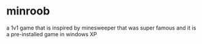# minroob
a 1v1 game that is inspired by minesweeper that was super famous and it is a pre-installed game in windows XP